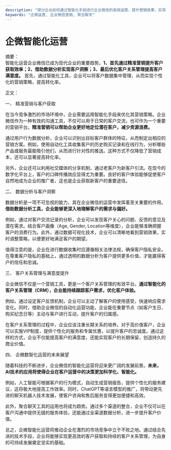```yaml
---
description: "探讨企业如何通过智能化手段进行企业微信的高效运营，提升营销效果，实现客户获取和留存。"
keywords: "企微运营, 企业微信营销, 聚合聊天"
---
```

# 企微智能化运营

摘要：  
智能化运营企业微信已成为现代企业的重要趋势。**1、首先通过精准营销提升客户获取效率；2、借助数据分析实现客户洞察；3、最后优化客户关系管理提高客户满意度。** 首先，通过智能化工具，企业可以将客户数据集中管理，从而实现个性化的营销策略，提高转化率。

正文：

一、 精准营销与客户获取

在当今竞争激烈的市场环境中，企业需要运用智能化手段来优化其营销策略。企业微信作为一种有效的沟通工具，不仅可以用于日常的客户交流，也可作为一个重要的营销平台。**精准营销可以帮助企业更好地定位潜在客户，减少资源浪费。**

通过用户行为数据分析，企业可以识别出目标客户群体的特征，从而制定出相应的营销方案。例如，使用自动化工具收集客户的历史购买记录和在线行为，分析哪些产品或服务最能吸引他们，从而进行针对性的推送。这种方式不仅降低了营销成本，还可以显著提高转化率。

另外，企业还可以利用社交媒体的分享机制，通过老客户为新客户引流。在现今的数字化平台上，客户的口碑传播效应显得尤为重要。良好的客户体验能够促使客户自然地成为企业的推广者，这也是企业获取新客户的重要途径。

二、 数据分析与客户洞察

数据分析是一项不可忽视的能力，其在企业微信的运营中发挥着至关重要的作用。**借助数据分析工具，企业能够更深入地理解客户的需求与偏好。**

例如，通过对客户交流记录的分析，企业可以发现客户关心的问题、反馈的意见及潜在需求。结合客户画像（Age, Gender, Location等维度），企业能够准确把握客户的消费行为。此外，通过数据可视化技术，企业可以清晰地看到营销效果，实时调整策略，以便更好地满足客户的期望。

值得注意的是，企业在进行数据收集时应遵循相关法律法规，确保客户隐私安全。在尊重客户隐私的基础上，通过透明的数据分析为客户提供更多价值，才能赢得客户的信任和忠诚。

三、 客户关系管理与满意度提升

企业微信不仅是一个营销工具，更是一个客户关系管理的有效平台。**通过智能化的客户关系管理（CRM），企业能持续跟踪客户需求，优化客户体验。**

例如，通过设定客户反馈机制，企业可以主动了解客户的使用感受，快速响应需求变化。同时，借助企业微信的自动化运营功能，企业能在重要节点（如客户生日、购买纪念日等）主动与客户进行互动，提升客户的归属感。

在客户关系管理的过程中，企业应该注重长期关系的培养。对于高价值客户，企业可以实施VIP制度，提供个性化的服务和专属优惠，以提升客户的忠诚度。通过这样的方式，企业不仅能提高客户的满意度，还能实现客户的长期保留，创造持久的商业价值。

四、 企微数智化运营的未来展望

随着科技的不断进步，企业微信的智能化运营将迎来更广阔的发展前景。**未来，AI技术的应用将使得企业在客户运营中的决策更加科学化、智能化。**

例如，人工智能可根据客户的行为模式，自动生成营销报告，提供个性化的服务建议，这将极大地提高工作效率。同时，ChatGPT等语言模型的推广，将带动更先进的聊天机器人技术发展，使客户咨询和售后服务变得更加便捷和高效。

此外，聚合聊天工具的运用也将成为趋势。通过多个渠道的整合，企业不仅可以在客户沟通中提供无缝的服务体验，还能通过全渠道数据分析，进一步提升客户价值。

总之，企微智能化运营将推动企业在激烈的市场竞争中立于不败之地。通过结合先进的技术手段，企业将能够实现更高效的客户获取和持续的客户关系管理，为自身的可持续发展奠定坚实的基础。
